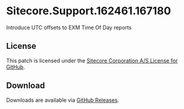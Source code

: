 # Sitecore.Support.162461.167180
Introduce UTC offsets to EXM Time Of Day reports

## License  
This patch is licensed under the [Sitecore Corporation A/S License for GitHub](https://github.com/sitecoresupport/Sitecore.Support.162461.167180/blob/master/LICENSE).  

## Download  
Downloads are available via [GitHub Releases](https://github.com/sitecoresupport/Sitecore.Support.162461.167180/releases).  
